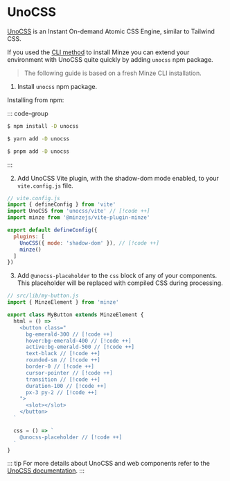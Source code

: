 # UnoCSS

[UnoCSS](https://unocss.dev) is an Instant On-demand Atomic CSS Engine, similar to Tailwind CSS.

If you used the [CLI method](/guide/installation#cli) to install Minze you can extend your environment with UnoCSS quite quickly by adding `unocss` npm package.

> The following guide is based on a fresh Minze CLI installation.

1. Install `unocss` npm package.

Installing from npm:

::: code-group

```bash [npm]
$ npm install -D unocss
```

```bash [yarn]
$ yarn add -D unocss
```

```bash [pnpm]
$ pnpm add -D unocss
```

:::

2. Add UnoCSS Vite plugin, with the shadow-dom mode enabled, to your `vite.config.js` file.

```js
// vite.config.js
import { defineConfig } from 'vite'
import UnoCSS from 'unocss/vite' // [!code ++]
import minze from '@minzejs/vite-plugin-minze'

export default defineConfig({
  plugins: [
    UnoCSS({ mode: 'shadow-dom' }), // [!code ++]
    minze()
  ]
})
```

3. Add `@unocss-placeholder` to the `css` block of any of your components. This placeholder will be replaced with compiled CSS during processing.

```js
// src/lib/my-button.js
import { MinzeElement } from 'minze'

export class MyButton extends MinzeElement {
  html = () => `
    <button class="
      bg-emerald-300 // [!code ++]
      hover:bg-emerald-400 // [!code ++]
      active:bg-emerald-500 // [!code ++]
      text-black // [!code ++]
      rounded-sm // [!code ++]
      border-0 // [!code ++]
      cursor-pointer // [!code ++]
      transition // [!code ++]
      duration-100 // [!code ++]
      px-3 py-2 // [!code ++]
    ">
      <slot></slot>
    </button>
  `

  css = () => `
    @unocss-placeholder // [!code ++]
  `
}
```

::: tip
For more details about UnoCSS and web components refer to the [UnoCSS documentation](https://unocss.dev/integrations/vite#web-components).
:::
